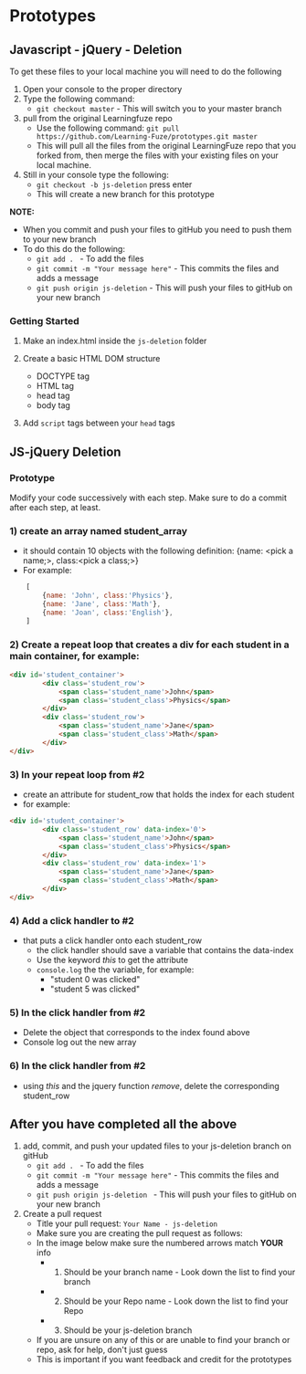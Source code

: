 # Prototypes

## Javascript - jQuery - Deletion

To get these files to your local machine you will need to do the following

1. Open your console to the proper directory
2. Type the following command:
	- `git checkout master` - This will switch you to your master branch
3. pull from the original Learningfuze repo
	- Use the following command:
		`git pull https://github.com/Learning-Fuze/prototypes.git master`
	- This will pull all the files from the original LearningFuze repo that you forked from, then merge the files with your existing files on your local machine.
4. Still in your console type the following: 
	- `git checkout -b js-deletion` press enter
	- This will create a new branch for this prototype

**NOTE:**
- When you commit and push your files to gitHub you need to push them to your new branch
- To do this do the following:
	- `git add . ` - To add the files
	- `git commit -m "Your message here"` - This commits the files and adds a message
	- `git push origin js-deletion` - This will push your files to gitHub on your new branch

### Getting Started

1. Make an index.html inside the `js-deletion` folder

2. Create a basic HTML DOM structure
	- DOCTYPE tag
	- HTML tag
	- head tag
	- body tag

3. Add `script` tags between your `head` tags

## JS-jQuery Deletion

### Prototype
Modify your code successively with each step.  Make sure to do a commit after each step, at least.

### 1) create an array named student_array
- it should contain 10 objects with the following definition: {name: &lt;pick a name;&gt;, class:&lt;pick a class;&gt;}
- For example:
	
```JavaScript
	[
		{name: 'John', class:'Physics'},
		{name: 'Jane', class:'Math'},
		{name: 'Joan', class:'English'},
	]
```

### 2) Create a repeat loop that creates a div for each student in a main container, for example:

```HTML
<div id='student_container'>
		<div class='student_row'>
			<span class='student_name'>John</span>
			<span class='student_class'>Physics</span>
		</div>
		<div class='student_row'>
			<span class='student_name'>Jane</span>
			<span class='student_class'>Math</span>
		</div>
</div>
```

### 3) In your repeat loop from #2
- create an attribute for student_row that holds the index for each student
- for example:

```HTML
<div id='student_container'>
		<div class='student_row' data-index='0'>
			<span class='student_name'>John</span>
			<span class='student_class'>Physics</span>
		</div>
		<div class='student_row' data-index='1'>
			<span class='student_name'>Jane</span>
			<span class='student_class'>Math</span>
		</div>
</div>
```

### 4) Add a click handler to #2
- that puts a click handler onto each student_row
   - the click handler should save a variable that contains the data-index
   - Use the keyword *this* to get the attribute
   - `console.log` the the variable, for example:
       - "student 0 was clicked"
       - "student 5 was clicked"

### 5) In the click handler from #2
- Delete the object that corresponds to the index found above
- Console log out the new array

### 6) In the click handler from #2
- using *this* and the jquery function *remove*, delete the corresponding student_row

## After you have completed all the above

1. add, commit, and push your updated files to your js-deletion branch on gitHub
	- `git add . ` - To add the files
	- `git commit -m "Your message here"` - This commits the files and adds a message
	- `git push origin js-deletion ` - This will push your files to gitHub on your new branch
2. Create a pull request
	- Title your pull request: `Your Name - js-deletion`
	- Make sure you are creating the pull request as follows:
	- In the image below make sure the numbered arrows match **YOUR** info
		- 1. Should be your branch name - Look down the list to find your branch
		- 2. Should be your Repo name - Look down the list to find your Repo
		- 3. Should be your js-deletion branch
	- If you are unsure on any of this or are unable to find your branch or repo, ask for help, don't just guess
	- This is important if you want feedback and credit for the prototypes 

<img src="https://github.com/Learning-Fuze/prototypes/blob/assets/assets/pr_js-deletion.png?raw=true" alt="">